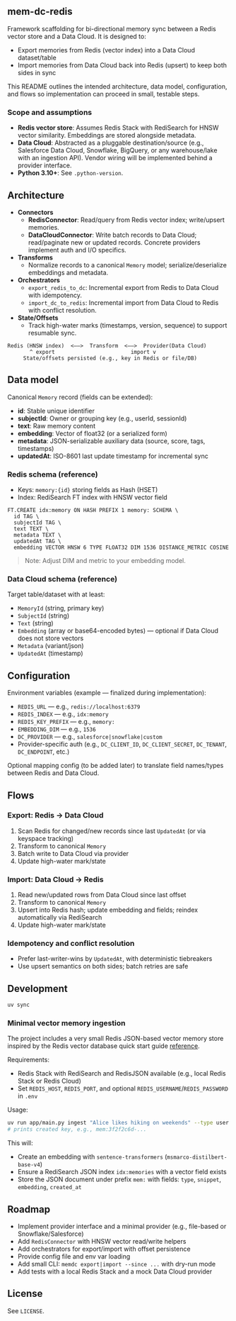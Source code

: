 ## mem-dc-redis

Framework scaffolding for bi-directional memory sync between a Redis vector store and a Data Cloud. It is designed to:

- Export memories from Redis (vector index) into a Data Cloud dataset/table
- Import memories from Data Cloud back into Redis (upsert) to keep both sides in sync

This README outlines the intended architecture, data model, configuration, and flows so implementation can proceed in small, testable steps.

### Scope and assumptions

- **Redis vector store**: Assumes Redis Stack with RediSearch for HNSW vector similarity. Embeddings are stored alongside metadata.
- **Data Cloud**: Abstracted as a pluggable destination/source (e.g., Salesforce Data Cloud, Snowflake, BigQuery, or any warehouse/lake with an ingestion API). Vendor wiring will be implemented behind a provider interface.
- **Python 3.10+**: See `.python-version`.

## Architecture

- **Connectors**
  - **RedisConnector**: Read/query from Redis vector index; write/upsert memories.
  - **DataCloudConnector**: Write batch records to Data Cloud; read/paginate new or updated records. Concrete providers implement auth and I/O specifics.
- **Transforms**
  - Normalize records to a canonical `Memory` model; serialize/deserialize embeddings and metadata.
- **Orchestrators**
  - `export_redis_to_dc`: Incremental export from Redis to Data Cloud with idempotency.
  - `import_dc_to_redis`: Incremental import from Data Cloud to Redis with conflict resolution.
- **State/Offsets**
  - Track high-water marks (timestamps, version, sequence) to support resumable sync.

```
Redis (HNSW index)  <——>  Transform  <——>  Provider(Data Cloud)
       ^ export                        import v
     State/offsets persisted (e.g., key in Redis or file/DB)
```

## Data model

Canonical `Memory` record (fields can be extended):

- **id**: Stable unique identifier
- **subjectId**: Owner or grouping key (e.g., userId, sessionId)
- **text**: Raw memory content
- **embedding**: Vector of float32 (or a serialized form)
- **metadata**: JSON-serializable auxiliary data (source, score, tags, timestamps)
- **updatedAt**: ISO-8601 last update timestamp for incremental sync

### Redis schema (reference)

- Keys: `memory:{id}` storing fields as Hash (HSET)
- Index: RediSearch FT index with HNSW vector field

```redis
FT.CREATE idx:memory ON HASH PREFIX 1 memory: SCHEMA \
  id TAG \
  subjectId TAG \
  text TEXT \
  metadata TEXT \
  updatedAt TAG \
  embedding VECTOR HNSW 6 TYPE FLOAT32 DIM 1536 DISTANCE_METRIC COSINE
```

> Note: Adjust DIM and metric to your embedding model.

### Data Cloud schema (reference)

Target table/dataset with at least:

- `MemoryId` (string, primary key)
- `SubjectId` (string)
- `Text` (string)
- `Embedding` (array<float> or base64-encoded bytes) — optional if Data Cloud does not store vectors
- `Metadata` (variant/json)
- `UpdatedAt` (timestamp)

## Configuration

Environment variables (example — finalized during implementation):

- `REDIS_URL` — e.g., `redis://localhost:6379`
- `REDIS_INDEX` — e.g., `idx:memory`
- `REDIS_KEY_PREFIX` — e.g., `memory:`
- `EMBEDDING_DIM` — e.g., `1536`
- `DC_PROVIDER` — e.g., `salesforce|snowflake|custom`
- Provider-specific auth (e.g., `DC_CLIENT_ID`, `DC_CLIENT_SECRET`, `DC_TENANT`, `DC_ENDPOINT`, etc.)

Optional mapping config (to be added later) to translate field names/types between Redis and Data Cloud.

## Flows

### Export: Redis → Data Cloud

1. Scan Redis for changed/new records since last `UpdatedAt` (or via keyspace tracking)
2. Transform to canonical `Memory`
3. Batch write to Data Cloud via provider
4. Update high-water mark/state

### Import: Data Cloud → Redis

1. Read new/updated rows from Data Cloud since last offset
2. Transform to canonical `Memory`
3. Upsert into Redis hash; update embedding and fields; reindex automatically via RediSearch
4. Update high-water mark/state

### Idempotency and conflict resolution

- Prefer last-writer-wins by `UpdatedAt`, with deterministic tiebreakers
- Use upsert semantics on both sides; batch retries are safe

## Development

```bash
uv sync
```

### Minimal vector memory ingestion

The project includes a very small Redis JSON-based vector memory store inspired by the Redis vector database quick start guide [reference](https://redis.io/docs/latest/develop/get-started/vector-database/).

Requirements:

- Redis Stack with RediSearch and RedisJSON available (e.g., local Redis Stack or Redis Cloud)
- Set `REDIS_HOST`, `REDIS_PORT`, and optional `REDIS_USERNAME`/`REDIS_PASSWORD` in `.env`

Usage:

```bash
uv run app/main.py ingest "Alice likes hiking on weekends" --type user
# prints created key, e.g., mem:3f2f2c6d-...
```

This will:

- Create an embedding with `sentence-transformers` (`msmarco-distilbert-base-v4`)
- Ensure a RediSearch JSON index `idx:memories` with a vector field exists
- Store the JSON document under prefix `mem:` with fields: `type`, `snippet`, `embedding`, `created_at`

## Roadmap

- Implement provider interface and a minimal provider (e.g., file-based or Snowflake/Salesforce)
- Add `RedisConnector` with HNSW vector read/write helpers
- Add orchestrators for export/import with offset persistence
- Provide config file and env var loading
- Add small CLI: `memdc export|import --since ...` with dry-run mode
- Add tests with a local Redis Stack and a mock Data Cloud provider

## License

See `LICENSE`.
